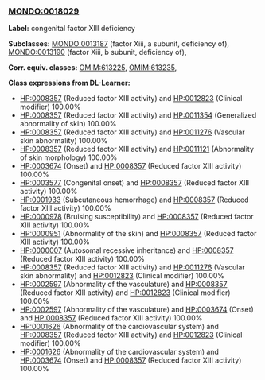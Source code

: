 
### [MONDO:0018029](http://purl.obolibrary.org/obo/MONDO_0018029)
**Label:** congenital factor XIII deficiency

**Subclasses:** [MONDO:0013187](http://purl.obolibrary.org/obo/MONDO_0013187) (factor Xiii, a subunit, deficiency of), [MONDO:0013190](http://purl.obolibrary.org/obo/MONDO_0013190) (factor Xiii, b subunit, deficiency of), 

**Corr. equiv. classes:** [OMIM:613225](http://purl.obolibrary.org/obo/OMIM_613225), [OMIM:613235](http://purl.obolibrary.org/obo/OMIM_613235), 

**Class expressions from DL-Learner:**

- [HP:0008357](http://purl.obolibrary.org/obo/HP_0008357) (Reduced factor XIII activity) and [HP:0012823](http://purl.obolibrary.org/obo/HP_0012823) (Clinical modifier) 100.00%
- [HP:0008357](http://purl.obolibrary.org/obo/HP_0008357) (Reduced factor XIII activity) and [HP:0011354](http://purl.obolibrary.org/obo/HP_0011354) (Generalized abnormality of skin) 100.00%
- [HP:0008357](http://purl.obolibrary.org/obo/HP_0008357) (Reduced factor XIII activity) and [HP:0011276](http://purl.obolibrary.org/obo/HP_0011276) (Vascular skin abnormality) 100.00%
- [HP:0008357](http://purl.obolibrary.org/obo/HP_0008357) (Reduced factor XIII activity) and [HP:0011121](http://purl.obolibrary.org/obo/HP_0011121) (Abnormality of skin morphology) 100.00%
- [HP:0003674](http://purl.obolibrary.org/obo/HP_0003674) (Onset) and [HP:0008357](http://purl.obolibrary.org/obo/HP_0008357) (Reduced factor XIII activity) 100.00%
- [HP:0003577](http://purl.obolibrary.org/obo/HP_0003577) (Congenital onset) and [HP:0008357](http://purl.obolibrary.org/obo/HP_0008357) (Reduced factor XIII activity) 100.00%
- [HP:0001933](http://purl.obolibrary.org/obo/HP_0001933) (Subcutaneous hemorrhage) and [HP:0008357](http://purl.obolibrary.org/obo/HP_0008357) (Reduced factor XIII activity) 100.00%
- [HP:0000978](http://purl.obolibrary.org/obo/HP_0000978) (Bruising susceptibility) and [HP:0008357](http://purl.obolibrary.org/obo/HP_0008357) (Reduced factor XIII activity) 100.00%
- [HP:0000951](http://purl.obolibrary.org/obo/HP_0000951) (Abnormality of the skin) and [HP:0008357](http://purl.obolibrary.org/obo/HP_0008357) (Reduced factor XIII activity) 100.00%
- [HP:0000007](http://purl.obolibrary.org/obo/HP_0000007) (Autosomal recessive inheritance) and [HP:0008357](http://purl.obolibrary.org/obo/HP_0008357) (Reduced factor XIII activity) 100.00%
- [HP:0008357](http://purl.obolibrary.org/obo/HP_0008357) (Reduced factor XIII activity) and [HP:0011276](http://purl.obolibrary.org/obo/HP_0011276) (Vascular skin abnormality) and [HP:0012823](http://purl.obolibrary.org/obo/HP_0012823) (Clinical modifier) 100.00%
- [HP:0002597](http://purl.obolibrary.org/obo/HP_0002597) (Abnormality of the vasculature) and [HP:0008357](http://purl.obolibrary.org/obo/HP_0008357) (Reduced factor XIII activity) and [HP:0012823](http://purl.obolibrary.org/obo/HP_0012823) (Clinical modifier) 100.00%
- [HP:0002597](http://purl.obolibrary.org/obo/HP_0002597) (Abnormality of the vasculature) and [HP:0003674](http://purl.obolibrary.org/obo/HP_0003674) (Onset) and [HP:0008357](http://purl.obolibrary.org/obo/HP_0008357) (Reduced factor XIII activity) 100.00%
- [HP:0001626](http://purl.obolibrary.org/obo/HP_0001626) (Abnormality of the cardiovascular system) and [HP:0008357](http://purl.obolibrary.org/obo/HP_0008357) (Reduced factor XIII activity) and [HP:0012823](http://purl.obolibrary.org/obo/HP_0012823) (Clinical modifier) 100.00%
- [HP:0001626](http://purl.obolibrary.org/obo/HP_0001626) (Abnormality of the cardiovascular system) and [HP:0003674](http://purl.obolibrary.org/obo/HP_0003674) (Onset) and [HP:0008357](http://purl.obolibrary.org/obo/HP_0008357) (Reduced factor XIII activity) 100.00%


